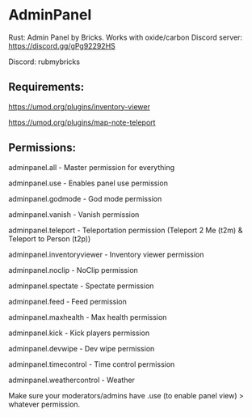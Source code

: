 # AdminPanel
Rust: Admin Panel by Bricks. Works with oxide/carbon
Discord server: https://discord.gg/gPg92292HS

Discord: rubmybricks

## Requirements:
https://umod.org/plugins/inventory-viewer

https://umod.org/plugins/map-note-teleport

## Permissions: 
adminpanel.all - Master permission for everything 

adminpanel.use - Enables panel use permission

adminpanel.godmode - God mode permission

adminpanel.vanish - Vanish permission

adminpanel.teleport - Teleportation permission (Teleport 2 Me (t2m) & Teleport to Person (t2p))

adminpanel.inventoryviewer - Inventory viewer permission

adminpanel.noclip - NoClip permission

adminpanel.spectate - Spectate permission

adminpanel.feed - Feed permission

adminpanel.maxhealth - Max health permission

adminpanel.kick - Kick players permission

adminpanel.devwipe - Dev wipe permission

adminpanel.timecontrol - Time control permission

adminpanel.weathercontrol - Weather

Make sure your moderators/admins have .use (to enable panel view) > whatever permission. 
